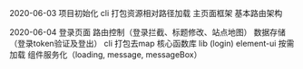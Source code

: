 2020-06-03
  项目初始化
  cli 打包资源相对路径加载
  主页面框架
  基本路由架构

2020-06-04
  登录页面
  路由控制（登录拦截、标题修改、站点地图）
  数据存储（登录token验证及登出）
  cli 打包去map
  核心函数库 lib (login)
  element-ui 按需加载
  组件服务化（loading, message, messageBox）
  